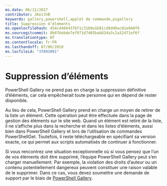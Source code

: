 ```yaml
---
ms.date: 06/12/2017
contributor: JKeithB
keywords: gallery,powershell,applet de commande,psgallery
title: Suppression d’éléments
ms.openlocfilehash: 454cd404437bf1c31b9a1b81cd9dd0ac81e6b0f6
ms.sourcegitcommit: 8b076ebde7ef971d7465bab834a3c2a32471ef6f
ms.translationtype: HT
ms.contentlocale: fr-FR
ms.lasthandoff: 07/06/2018
ms.locfileid: "37893091"
---
```

# <a name="deleting-items"></a>Suppression d’éléments

PowerShell Gallery ne prend pas en charge la suppression définitive d’éléments, car cela empêcherait toute personne qui en dépend de rester disponible.

Au lieu de cela, PowerShell Gallery prend en charge un moyen de retirer de la liste un élément. Cette opération peut être effectuée dans la page de gestion des éléments sur le site web.
Quand un élément est retiré de la liste, il ne s’affiche plus dans la recherche et dans les listes d’éléments, aussi bien dans PowerShell Gallery et lors de l’utilisation de commandes PowerShellGet.
Toutefois, il reste téléchargeable en spécifiant sa version exacte, ce qui permet aux scripts automatisés de continuer à fonctionner.

Si vous rencontrez une situation exceptionnelle où si vous pensez que l’un de vos éléments doit être supprimé, l’équipe PowerShell Gallery peut s’en charger manuellement.
Par exemple, la violation des droits d’auteur ou un contenu potentiellement dangereux peuvent constituer une raison valable de le supprimer.
Dans ce cas, vous devez soumettre une demande de support par le biais de [PowerShell Gallery](http://www.PowerShellGallery.com).